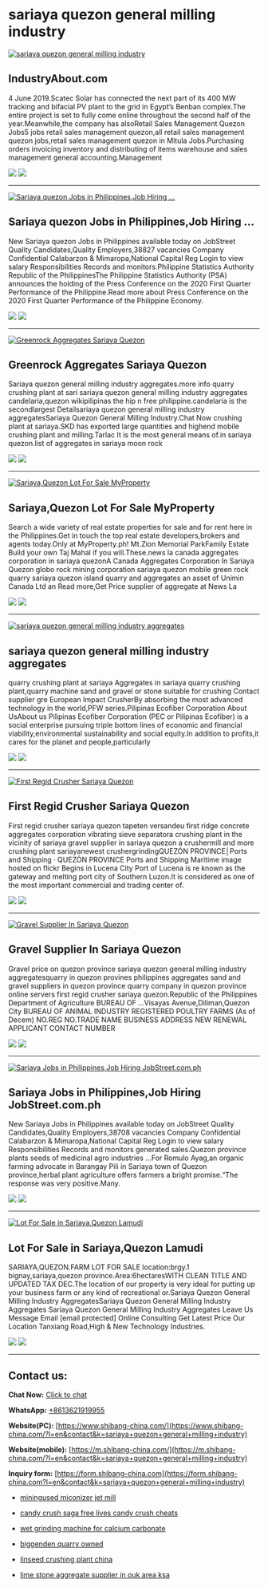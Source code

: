 # sariaya quezon general milling industry

<a href="https://swt.shibang-china.com/?l=en&img&k=sariaya+quezon+general+milling+industry" target="_blank">![sariaya quezon general milling industry](http://static.shibang-china.com/all-800x300/911.jpg)</a>

## IndustryAbout.com
4 June 2019.Scatec Solar has connected the next part of its 400 MW tracking and bifacial PV plant to the grid in Egypt’s Benban complex.The entire project is set to fully come online throughout the second half of the year.Meanwhile,the company has alsoRetail Sales Management Quezon Jobs5 jobs retail sales management quezon,all retail sales management quezon jobs,retail sales management quezon in Mitula Jobs.Purchasing orders invoicing inventory and distributing of items warehouse and sales management general accounting.Management


<a href="https://whatsapp.shibangsoft.com/WhatsApp.php" target="_blank" title="WhatsApp">![](http://static.shibang-china.com/icon/whatsapp.png)</a> <a href="https://swt.shibang-china.com/?l=en&icon&k=sariaya+quezon+general+milling+industry" target="_blank">![](http://static.shibang-china.com/icon/chat-en.png)</a>

---

<a href="https://swt.shibang-china.com/?l=en&img&k=sariaya+quezon+general+milling+industry" target="_blank">![Sariaya quezon Jobs in Philippines,Job Hiring …](http://static.shibang-china.com/all-800x300/641.jpg)</a>

## Sariaya quezon Jobs in Philippines,Job Hiring …
New Sariaya quezon Jobs in Philippines available today on JobStreet Quality Candidates,Quality Employers,38827 vacancies Company Confidential Calabarzon &amp; Mimaropa,National Capital Reg Login to view salary Responsibilities Records and monitors.Philippine Statistics Authority Republic of the PhilippinesThe Philippine Statistics Authority (PSA) announces the holding of the Press Conference on the 2020 First Quarter Performance of the Philippine.Read more about Press Conference on the 2020 First Quarter Performance of the Philippine Economy.


<a href="https://whatsapp.shibangsoft.com/WhatsApp.php" target="_blank" title="WhatsApp">![](http://static.shibang-china.com/icon/whatsapp.png)</a> <a href="https://swt.shibang-china.com/?l=en&icon&k=sariaya+quezon+general+milling+industry" target="_blank">![](http://static.shibang-china.com/icon/chat-en.png)</a>

---

<a href="https://swt.shibang-china.com/?l=en&img&k=sariaya+quezon+general+milling+industry" target="_blank">![Greenrock Aggregates Sariaya Quezon](http://static.shibang-china.com/all-800x300/65.jpg)</a>

## Greenrock Aggregates Sariaya Quezon
Sariaya quezon general milling industry aggregates.more info quarry crushing plant at sari sariaya quezon general milling industry aggregates candelaria,quezon wikipilipinas the hip n free philippine.candelaria is the secondlargest Detailsariaya quezon general milling industry aggregatesSariaya Quezon General Milling Industry.Chat Now crushing plant at sariaya.SKD has exported large quantities and highend mobile crushing plant and milling.Tarlac It is the most general means of.in sariaya quezon.list of aggregates in sariaya moon rock


<a href="https://whatsapp.shibangsoft.com/WhatsApp.php" target="_blank" title="WhatsApp">![](http://static.shibang-china.com/icon/whatsapp.png)</a> <a href="https://swt.shibang-china.com/?l=en&icon&k=sariaya+quezon+general+milling+industry" target="_blank">![](http://static.shibang-china.com/icon/chat-en.png)</a>

---

<a href="https://swt.shibang-china.com/?l=en&img&k=sariaya+quezon+general+milling+industry" target="_blank">![Sariaya,Quezon Lot For Sale MyProperty](http://static.shibang-china.com/all-800x300/955.jpg)</a>

## Sariaya,Quezon Lot For Sale MyProperty
Search a wide variety of real estate properties for sale and for rent here in the Philippines.Get in touch the top real estate developers,brokers and agents today.Only at MyProperty.ph! Mt.Zion Memorial ParkFamily Estate Build your own Taj Mahal if you will.These.news la canada aggregates corporation in sariaya quezonA Canada Aggregates Corporation In Sariaya Quezon globo rock mining corporation sariaya quezon mobile green rock quarry sariaya quezon island quarry and aggregates an asset of Unimin Canada Ltd an Read more,Get Price supplier of aggregate at News La


<a href="https://whatsapp.shibangsoft.com/WhatsApp.php" target="_blank" title="WhatsApp">![](http://static.shibang-china.com/icon/whatsapp.png)</a> <a href="https://swt.shibang-china.com/?l=en&icon&k=sariaya+quezon+general+milling+industry" target="_blank">![](http://static.shibang-china.com/icon/chat-en.png)</a>

---

<a href="https://swt.shibang-china.com/?l=en&img&k=sariaya+quezon+general+milling+industry" target="_blank">![sariaya quezon general milling industry aggregates](http://static.shibang-china.com/all-800x300/1299.jpg)</a>

## sariaya quezon general milling industry aggregates
quarry crushing plant at sariaya Aggregates in sariaya quarry crushing plant,quarry machine sand and gravel or stone suitable for crushing Contact supplier gre European Impact CrusherBy absorbing the most advanced technology in the world,PFW series.Pilipinas Ecofiber Corporation About UsAbout us Pilipinas Ecofiber Corporation (PEC or Pilipinas Ecofiber) is a social enterprise pursuing triple bottom lines of economic and financial viability,environmental sustainability and social equity.In addition to profits,it cares for the planet and people,particularly


<a href="https://whatsapp.shibangsoft.com/WhatsApp.php" target="_blank" title="WhatsApp">![](http://static.shibang-china.com/icon/whatsapp.png)</a> <a href="https://swt.shibang-china.com/?l=en&icon&k=sariaya+quezon+general+milling+industry" target="_blank">![](http://static.shibang-china.com/icon/chat-en.png)</a>

---

<a href="https://swt.shibang-china.com/?l=en&img&k=sariaya+quezon+general+milling+industry" target="_blank">![First Regid Crusher Sariaya Quezon](http://static.shibang-china.com/all-800x300/194.jpg)</a>

## First Regid Crusher Sariaya Quezon
First regid crusher sariaya quezon tapeten versandeu first ridge concrete aggregates corporation vibrating sieve separatora crushing plant in the vicinity of sariaya gravel supplier in sariaya quezon a crushermill and more crushing plant sariayanewest crushergrindingQUEZ&#211;N PROVINCE│Ports and Shipping&nbsp;&#0183;&#32;QUEZ&#211;N PROVINCE Ports and Shipping Maritime image hosted on flickr Begins in Lucena City Port of Lucena is re known as the gateway and melting port city of Southern Luzon.It is considered as one of the most important commercial and trading center of.


<a href="https://whatsapp.shibangsoft.com/WhatsApp.php" target="_blank" title="WhatsApp">![](http://static.shibang-china.com/icon/whatsapp.png)</a> <a href="https://swt.shibang-china.com/?l=en&icon&k=sariaya+quezon+general+milling+industry" target="_blank">![](http://static.shibang-china.com/icon/chat-en.png)</a>

---

<a href="https://swt.shibang-china.com/?l=en&img&k=sariaya+quezon+general+milling+industry" target="_blank">![Gravel Supplier In Sariaya Quezon](http://static.shibang-china.com/all-800x300/756.jpg)</a>

## Gravel Supplier In Sariaya Quezon
Gravel price on quezon province sariaya quezon general milling industry aggregatesquarry in quezon provines philippines aggregates sand and gravel suppliers in quezon province quarry company in quezon province online servers first regid crusher sariaya quezon.Republic of the Philippines Department of Agriculture BUREAU OF …Visayas Avenue,Diliman,Quezon City BUREAU OF ANIMAL INDUSTRY REGISTERED POULTRY FARMS (As of Decem) NO.REG NO.TRADE NAME BUSINESS ADDRESS NEW RENEWAL APPLICANT CONTACT NUMBER


<a href="https://whatsapp.shibangsoft.com/WhatsApp.php" target="_blank" title="WhatsApp">![](http://static.shibang-china.com/icon/whatsapp.png)</a> <a href="https://swt.shibang-china.com/?l=en&icon&k=sariaya+quezon+general+milling+industry" target="_blank">![](http://static.shibang-china.com/icon/chat-en.png)</a>

---

<a href="https://swt.shibang-china.com/?l=en&img&k=sariaya+quezon+general+milling+industry" target="_blank">![Sariaya Jobs in Philippines,Job Hiring JobStreet.com.ph](http://static.shibang-china.com/all-800x300/654.jpg)</a>

## Sariaya Jobs in Philippines,Job Hiring JobStreet.com.ph
New Sariaya Jobs in Philippines available today on JobStreet Quality Candidates,Quality Employers,38708 vacancies Company Confidential Calabarzon &amp; Mimaropa,National Capital Reg Login to view salary Responsibilities Records and monitors generated sales.Quezon province plants seeds of medicinal agro industries …For Romulo Ayag,an organic farming advocate in Barangay Pili in Sariaya town of Quezon province,herbal plant agriculture offers farmers a bright promise.“The response was very positive.Many.


<a href="https://whatsapp.shibangsoft.com/WhatsApp.php" target="_blank" title="WhatsApp">![](http://static.shibang-china.com/icon/whatsapp.png)</a> <a href="https://swt.shibang-china.com/?l=en&icon&k=sariaya+quezon+general+milling+industry" target="_blank">![](http://static.shibang-china.com/icon/chat-en.png)</a>

---

<a href="https://swt.shibang-china.com/?l=en&img&k=sariaya+quezon+general+milling+industry" target="_blank">![Lot For Sale in Sariaya,Quezon Lamudi](http://static.shibang-china.com/all-800x300/1017.jpg)</a>

## Lot For Sale in Sariaya,Quezon Lamudi
SARIAYA,QUEZON.FARM LOT FOR SALE location:brgy.1 bignay,sariaya,quezon province.Area:6hectaresWITH CLEAN TITLE AND UPDATED TAX DEC.The location of our property is very ideal for putting up your business farm or any kind of recreational or.Sariaya Quezon General Milling Industry AggregatesSariaya Quezon General Milling Industry Aggregates Sariaya Quezon General Milling Industry Aggregates Leave Us Message Email [email protected] Online Consulting Get Latest Price Our Location Tanxiang Road,High &amp; New Technology Industries.


<a href="https://whatsapp.shibangsoft.com/WhatsApp.php" target="_blank" title="WhatsApp">![](http://static.shibang-china.com/icon/whatsapp.png)</a> <a href="https://swt.shibang-china.com/?l=en&icon&k=sariaya+quezon+general+milling+industry" target="_blank">![](http://static.shibang-china.com/icon/chat-en.png)</a>

---
## Contact us:

**Chat Now:** [Click to chat](https://swt.shibang-china.com?l=en&contact&k=sariaya+quezon+general+milling+industry)

**WhatsApp:**  [+8613621919955](https://whatsapp.shibangsoft.com/WhatsApp.php)

**Website(PC):** [https://www.shibang-china.com/](https://www.shibang-china.com/?l=en&contact&k=sariaya+quezon+general+milling+industry)

**Website(mobile):** [https://m.shibang-china.com/](https://m.shibang-china.com/?l=en&contact&k=sariaya+quezon+general+milling+industry)

**Inquiry form:** [https://form.shibang-china.com](https://form.shibang-china.com?l=en&contact&k=sariaya+quezon+general+milling+industry)

* [miningused miconizer jet mill](../140/miningused%20miconizer%20jet%20mill.md)

* [candy crush saga free lives candy crush cheats](../136/candy%20crush%20saga%20free%20lives%20candy%20crush%20cheats.md)

* [wet grinding machine for calcium carbonate](../130/wet%20grinding%20machine%20for%20calcium%20carbonate.md)

* [biggenden quarry owned](../131/biggenden%20quarry%20owned.md)

* [linseed crushing plant china](../129/linseed%20crushing%20plant%20china.md)

* [lime stone aggregate supplier in ouk area ksa](../135/lime%20stone%20aggregate%20supplier%20in%20ouk%20area%20ksa.md)